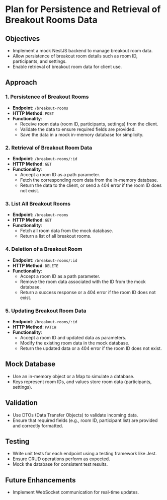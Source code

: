 # Plan for Persistence and Retrieval of Breakout Rooms Data

## Objectives

- Implement a mock NestJS backend to manage breakout room data.
- Allow persistence of breakout room details such as room ID, participants, and settings.
- Enable retrieval of breakout room data for client use.

## Approach

### 1. Persistence of Breakout Rooms

- **Endpoint**: `/breakout-rooms`
- **HTTP Method**: `POST`
- **Functionality**:
  - Receive room data (room ID, participants, settings) from the client.
  - Validate the data to ensure required fields are provided.
  - Save the data in a mock in-memory database for simplicity.

### 2. Retrieval of Breakout Room Data

- **Endpoint**: `/breakout-rooms/:id`
- **HTTP Method**: `GET`
- **Functionality**:
  - Accept a room ID as a path parameter.
  - Fetch the corresponding room data from the in-memory database.
  - Return the data to the client, or send a 404 error if the room ID does not exist.

### 3. List All Breakout Rooms

- **Endpoint**: `/breakout-rooms`
- **HTTP Method**: `GET`
- **Functionality**:
  - Fetch all room data from the mock database.
  - Return a list of all breakout rooms.

### 4. Deletion of a Breakout Room

- **Endpoint**: `/breakout-rooms/:id`
- **HTTP Method**: `DELETE`
- **Functionality**:
  - Accept a room ID as a path parameter.
  - Remove the room data associated with the ID from the mock database.
  - Return a success response or a 404 error if the room ID does not exist.

### 5. Updating Breakout Room Data

- **Endpoint**: `/breakout-rooms/:id`
- **HTTP Method**: `PATCH`
- **Functionality**:
  - Accept a room ID and updated data as parameters.
  - Modify the existing room data in the mock database.
  - Return the updated data or a 404 error if the room ID does not exist.

## Mock Database

- Use an in-memory object or a Map to simulate a database.
- Keys represent room IDs, and values store room data (participants, settings).

## Validation

- Use DTOs (Data Transfer Objects) to validate incoming data.
- Ensure that required fields (e.g., room ID, participant list) are provided and correctly formatted.

## Testing

- Write unit tests for each endpoint using a testing framework like Jest.
- Ensure CRUD operations perform as expected.
- Mock the database for consistent test results.

## Future Enhancements

- Implement WebSocket communication for real-time updates.
